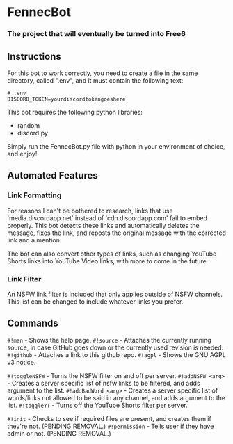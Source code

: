 # FennecBot
### The project that will eventually be turned into Free6

## Instructions
For this bot to work correctly, you need to create a file in the same directory, called ".env", and it must contain the following text:

```
# .env
DISCORD_TOKEN=yourdiscordtokengoeshere
```

This bot requires the following python libraries:
* random
* discord.py

Simply run the FennecBot.py file with python in your environment of choice, and enjoy!

## Automated Features

### Link Formatting

For reasons I can't be bothered to research, links that use 'media.discordapp.net' instead of 'cdn.discordapp.com' fail to embed properly. This bot detects these links and automatically deletes the message, fixes the link, and reposts the original message with the corrected link and a mention.

The bot can also convert other types of links, such as changing YouTube Shorts links into YouTube Video links, with more to come in the future.

### Link Filter

An NSFW link filter is included that only applies outside of NSFW channels. This list can be changed to include whatever links you prefer.

## Commands

`#!man` - Shows the help page.
`#!source` - Attaches the currently running source, in case GitHub goes down or the currently used revision is needed.
`#!github` - Attaches a link to this github repo.
`#!agpl` - Shows the GNU AGPL v3 notice.

`#!toggleNSFW` - Turns the NSFW filter on and off per server.
`#!addNSFW <arg>` - Creates a server specific list of nsfw links to be filtered, and adds argument to the list.
`#!addBadWord <arg>` - Creates a server specific list of words/links not allowed to be said in any channel, and adds argument to the list.
`#!toggleYT` - Turns off the YouTube Shorts filter per server.


`#!init` - Checks to see if required files are present, and creates them if they're not. (PENDING REMOVAL.)
`#!permission` - Tells user if they have admin or not. (PENDING REMOVAL.)

